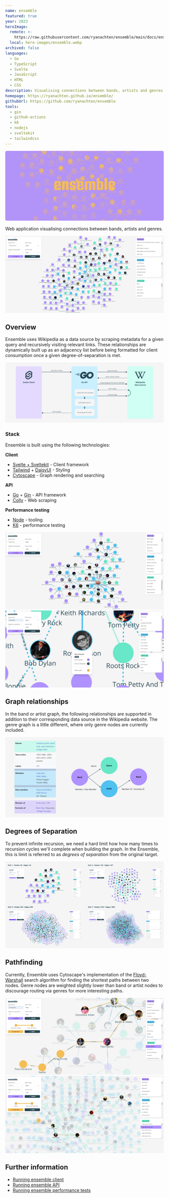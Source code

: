 ```yaml
---
name: ensemble
featured: true
year: 2023
heroImage:
  remote: >-
    https://raw.githubusercontent.com/ryanachten/ensemble/main/docs/ensemble_splash.png
  local: hero-images/ensemble.webp
archived: false
languages:
  - Go
  - TypeScript
  - Svelte
  - JavaScript
  - HTML
  - CSS
description: Visualising connections between bands, artists and genres
homepage: https://ryanachten.github.io/ensemble/
githubUrl: https://github.com/ryanachten/ensemble
tools:
  - gin
  - github-actions
  - k6
  - nodejs
  - sveltekit
  - tailwindcss
---
```

![ensemble splash](https://github.com/ryanachten/ensemble/raw/main/docs/ensemble_splash.png)

Web application visualising connections between bands, artists and genres.

![ensemble screenshot](https://github.com/ryanachten/ensemble/raw/main/docs/ensemble_screenshot_rollingstones.jpg)

## Overview

Ensemble uses Wikipedia as a data source by scraping metadata for a given query and recursively visiting relevant links. These relationships are dynamically built up as an adjacency list before being formatted for client consumption once a given degree-of-separation is met.

![ensemble sequence](https://github.com/ryanachten/ensemble/raw/main/docs/ensemble_sequence.png)

### Stack

Ensemble is built using the following technologies:

**Client**

- [Svelte + Sveltekit](https://svelte.dev/) - Client framework
- [Tailwind](https://tailwindcss.com/) + [DaisyUI](https://daisyui.com/) - Styling
- [Cytoscape](https://js.cytoscape.org/) - Graph rendering and searching

**API**

- [Go](https://go.dev/) + [Gin](https://gin-gonic.com/) - API framework
- [Colly](https://go-colly.org/) - Web scraping

**Performance testing**

- [Node](https://nodejs.org/en) - tooling
- [K6](https://k6.io/) - performance testing

![ensemble screenshot](https://github.com/ryanachten/ensemble/raw/main/docs/ensemble_screenshot_blackflag.jpg)
![ensemble screenshot](https://github.com/ryanachten/ensemble/raw/main/docs/ensemble_screenshot_royorbison.jpg)

## Graph relationships

In the band or artist graph, the following relationships are supported in addition to their corresponding data source in the Wikipedia website. The genre graph is a little different, where only genre nodes are currently included.

![ensemble band nodes](https://github.com/ryanachten/ensemble/raw/main/docs/ensemble_band_nodes.png)

## Degrees of Separation

To prevent infinite recursion, we need a hard limit how how many times to recursion cycles we'll complete when building the graph. In the Ensemble, this is limit is referred to as _degrees of separation_ from the original target.

![ensemble degrees of separation](https://github.com/ryanachten/ensemble/raw/main/docs/ensemble_dos.png)

## Pathfinding

Currently, Ensemble uses Cytoscape's implementation of the [Floyd-Warshall](https://js.cytoscape.org/#eles.floydWarshall) search algorithm for finding the shortest paths between two nodes. Genre nodes are weighted slightly lower than band or artist nodes to discourage routing via genres for more interesting paths.

![ensemble pathfinding](https://github.com/ryanachten/ensemble/raw/main/docs/ensemble_screenshot_wutang.jpg)
![ensemble pathfinding](https://github.com/ryanachten/ensemble/raw/main/docs/ensemble_screenshot_sleep.jpg)

<!-- TODO: add performance test docs -->

## Further information

- [Running ensemble client](https://github.com/ryanachten/ensemble/raw/main/client/README.md)
- [Running ensemble API](https://github.com/ryanachten/ensemble/raw/main/api/README.md)
- [Running ensemble performance tests](https://github.com/ryanachten/ensemble/raw/main/performance/README.md)
